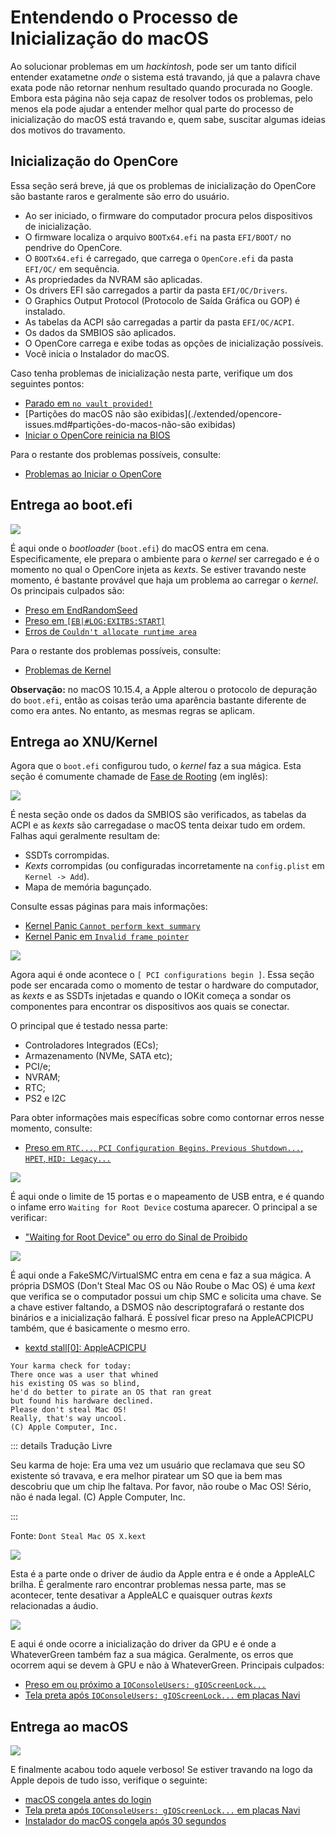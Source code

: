 # Entendendo o Processo de Inicialização do macOS

Ao solucionar problemas em um *hackintosh*, pode ser um tanto difícil entender exatametne *onde* o sistema está travando, já que a palavra chave exata pode não retornar nenhum resultado quando procurada no Google. Embora esta página não seja capaz de resolver todos os problemas, pelo menos ela pode ajudar a entender melhor qual parte do processo de inicialização do macOS está travando e, quem sabe, suscitar algumas ideias dos motivos do travamento.

## Inicialização do OpenCore

Essa seção será breve, já que os problemas de inicialização do OpenCore são bastante raros e geralmente são erro do usuário.

* Ao ser iniciado, o firmware do computador procura pelos dispositivos de inicialização.
* O firmware localiza o arquivo `BOOTx64.efi` na pasta `EFI/BOOT/` no pendrive do OpenCore.
* O `BOOTx64.efi` é carregado, que carrega o `OpenCore.efi` da pasta `EFI/OC/` em sequência.
* As propriedades da NVRAM são aplicadas.
* Os drivers EFI são carregados a partir da pasta `EFI/OC/Drivers`.
* O Graphics Output Protocol (Protocolo de Saída Gráfica ou GOP) é instalado.
* As tabelas da ACPI são carregadas a partir da pasta `EFI/OC/ACPI`.
* Os dados da SMBIOS são aplicados.
* O OpenCore carrega e exibe todas as opções de inicialização possíveis.
* Você inicia o Instalador do macOS.

Caso tenha problemas de inicialização nesta parte, verifique um dos seguintes pontos:

* [Parado em `no vault provided!`](./extended/opencore-issues.md#parado-em-no-vault-provided)
* [Partições do macOS não são exibidas](./extended/opencore-issues.md#partições-do-macos-não-são exibidas)
* [Iniciar o OpenCore reinicia na BIOS](./extended/opencore-issues.md#iniciar-o-opencore-reinicia-na-bios)

Para o restante dos problemas possíveis, consulte:

* [Problemas ao Iniciar o OpenCore](./extended/opencore-issues.md)

## Entrega ao boot.efi

![](../images/troubleshooting/boot-md/1-boot-efi.png)

É aqui onde o *bootloader* (`boot.efi`) do macOS entra em cena. Especificamente, ele prepara o ambiente para o *kernel* ser carregado e é o momento no qual o OpenCore injeta as *kexts*. Se estiver travando neste momento, é bastante provável que haja um problema ao carregar o *kernel*. Os principais culpados são:

* [Preso em EndRandomSeed](./extended/kernel-issues.md#preso-em-endrandomseed)
* [Preso em `[EB|#LOG:EXITBS:START]`](./extended/kernel-issues.md#preso-em-eb-log-exitbs-start)
* [Erros de `Couldn't allocate runtime area`](./extended/kernel-issues.md#erros-de-couldn-t-allocate-runtime-area)

Para o restante dos problemas possíveis, consulte:

* [Problemas de Kernel](./extended/kernel-issues.md)

**Observação:** no macOS 10.15.4, a Apple alterou o protocolo de depuração do `boot.efi`, então as coisas terão uma aparência bastante diferente de como era antes. No entanto, as mesmas regras se aplicam.

## Entrega ao XNU/Kernel

Agora que o `boot.efi` configurou tudo, o *kernel* faz a sua mágica. Esta seção é comumente chamade de [Fase de Rooting](https://developer.apple.com/library/archive/documentation/Darwin/Conceptual/KernelProgramming/booting/booting.html) (em inglês):

![](../images/troubleshooting/boot-md/2-kernel-start.png)

É nesta seção onde os dados da SMBIOS são verificados, as tabelas da ACPI e as *kexts* são carregadase o macOS tenta deixar tudo em ordem. Falhas aqui geralmente resultam de:

* SSDTs corrompidas.
* *Kexts* corrompidas (ou configuradas incorretamente na `config.plist` em `Kernel -> Add`).
* Mapa de memória bagunçado.

Consulte essas páginas para mais informações:

* [Kernel Panic `Cannot perform kext summary`](./extended/kernel-issues.md#kernel-panic-cannot-perform-kext-summary)
* [Kernel Panic em `Invalid frame pointer`](./extended/kernel-issues.md#kernel-panic-em-invalid-frame-pointer)

![](../images/troubleshooting/boot-md/5-apfs-module.png)

Agora aqui é onde acontece o `[ PCI configurations begin ]`. Essa seção pode ser encarada como o momento de testar o hardware do computador, as *kexts* e as SSDTs injetadas e quando o IOKit começa a sondar os componentes para encontrar os dispositivos aos quais se conectar.

O principal que é testado nessa parte:

* Controladores Integrados (ECs);
* Armazenamento (NVMe, SATA etc);
* PCI/e;
* NVRAM;
* RTC;
* PS2 e I2C

Para obter informações mais específicas sobre como contornar erros nesse momento, consulte:

* [Preso em `RTC...`, `PCI Configuration Begins`, `Previous Shutdown...`, `HPET`, `HID: Legacy...`](./extended/kernel-issues.md#preso-em-rtc-pci-configuration-begins-previous-shutdown-hpet-hid-legacy)

![](../images/troubleshooting/boot-md/6-USB-setup.png)

É aqui onde o limite de 15 portas e o mapeamento de USB entra, e é quando o infame erro `Waiting for Root Device` costuma aparecer. O principal a se verificar:

* ["Waiting for Root Device" ou erro do Sinal de Proibido](./extended/kernel-issues.md#waiting-for-root-device-ou-erro-do-sinal-de-proibido)

![](../images/troubleshooting/boot-md/8-dsmos-arrived.png)

É aqui onde a FakeSMC/VirtualSMC entra em cena e faz a sua mágica. A própria DSMOS (Don't Steal Mac OS ou Não Roube o Mac OS) é uma *kext* que verifica se o computador possui um chip SMC e solicita uma chave. Se a chave estiver faltando, a DSMOS não descriptografará o restante dos binários e a inicialização falhará. É possível ficar preso na AppleACPICPU também, que é basicamente o mesmo erro.

* [kextd stall[0]: AppleACPICPU](./extended/kernel-issues.md#kextd-stall-0-appleacpicpu)

```
Your karma check for today:
There once was a user that whined
his existing OS was so blind,
he'd do better to pirate an OS that ran great
but found his hardware declined.
Please don't steal Mac OS!
Really, that's way uncool.
(C) Apple Computer, Inc.
```

::: details Tradução Livre

Seu karma de hoje:
Era uma vez um usuário que reclamava
que seu SO existente só travava,
e era melhor piratear um SO que ia bem
mas descobriu que um chip lhe faltava.
Por favor, não roube o Mac OS!
Sério, não é nada legal.
(C) Apple Computer, Inc.

:::

Fonte: `Dont Steal Mac OS X.kext`

![](../images/troubleshooting/boot-md/9-audio.png)

Esta é a parte onde o driver de áudio da Apple entra e é onde a AppleALC brilha. É geralmente raro encontrar problemas nessa parte, mas se acontecer, tente desativar a AppleALC e quaisquer outras *kexts* relacionadas a áudio.

![](../images/troubleshooting/boot-md/10-GPU.png)

E aqui é onde ocorre a inicialização do driver da GPU e é onde a WhateverGreen também faz a sua mágica. Geralmente, os erros que ocorrem aqui se devem à GPU e não à WhateverGreen. Principais culpados:

* [Preso em ou próximo a `IOConsoleUsers: gIOScreenLock...`](./extended/kernel-issues.md#preso-em-ou-proximo-a-ioconsoleusers-gioscreenlock-giolockstate-3)
* [Tela preta após `IOConsoleUsers: gIOScreenLock...` em placas Navi](./extended/kernel-issues.md#tela-preta-após-ioconsoleusers-gioscreenlock-em-placas-navi)

## Entrega ao macOS

![](../images/troubleshooting/boot-md/11-boot.png)

E finalmente acabou todo aquele verboso! Se estiver travando na logo da Apple depois de tudo isso, verifique o seguinte:

* [macOS congela antes do login](./extended/kernel-issues.md#macos-congela-antes-do-login)
* [Tela preta após `IOConsoleUsers: gIOScreenLock...` em placas Navi](./extended/kernel-issues.md#black-screen-after-ioconsoleusers-gioscreenlock-on-navi)
* [Instalador do macOS congela após 30 segundos](./extended/userspace-issues.md#instalador-do-macos-congela-após-30-segundos)
